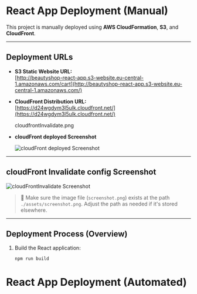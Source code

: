 # React App Deployment (Manual)

This project is manually deployed using **AWS CloudFormation**, **S3**, and **CloudFront**.

---

## Deployment URLs

- **S3 Static Website URL:**  
  [http://beautyshop-react-app.s3-website.eu-central-1.amazonaws.com/cart](http://beautyshop-react-app.s3-website.eu-central-1.amazonaws.com/)

- **CloudFront Distribution URL:**  
  [https://d24wgdym3l5ulk.cloudfront.net/](https://d24wgdym3l5ulk.cloudfront.net/)

  cloudfrontInvalidate.png

- **cloudFront deployed Screenshot**

  ![cloudFront deployed Screenshot](./assets/cloudFrontApp.png)

---

##  cloudFront Invalidate config Screenshot

  ![cloudFrontInvalidate Screenshot](./assets/cloudfrontInvalidate.png)

> 📌 Make sure the image file (`screenshot.png`) exists at the path `./assets/screenshot.png`. Adjust the path as needed if it's stored elsewhere.

---
## Deployment Process (Overview)

1. Build the React application:
   ```bash
   npm run build


# React App Deployment (Automated)